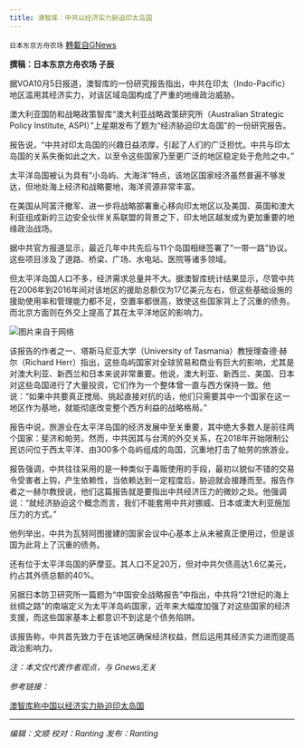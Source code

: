```yaml
---
title: 澳智库：中共以经济实力胁迫印太岛国
---
```

`日本东京方舟农场` [轉載自GNews](https://gnews.org/zh-hans/1577525/)

**撰稿：日本东京方舟农场 子辰**

据VOA10月5日报道，澳智库的一份研究报告指出，中共在印太（Indo-Pacific）地区滥用其经济实力，对该区域岛国构成了严重的地缘政治威胁。

澳大利亚国防和战略政策智库“澳大利亚战略政策研究所（Australian Strategic Policy Institute, ASPI）”上星期发布了题为“经济胁迫印太岛国”的一份研究报告。

报告说，“中共对印太岛国的兴趣日益浓厚，引起了人们的广泛担忧。中共与印太岛国的关系失衡如此之大，以至令这些国家乃至更广泛的地区稳定处于危险之中。”

太平洋岛国被认为具有“小岛屿、大海洋”特点，该地区国家经济虽然普遍不够发达，但地处海上经济和战略要地，海洋资源非常丰富。

在美国从阿富汗撤军、进一步将战略部署重心移向印太地区以及美国、英国和澳大利亚组成新的三边安全伙伴关系联盟的背景之下，印太地区越发成为更加重要的地缘政治战场。

据中共官方报道显示，最近几年中共先后与11个岛国相继签署了“一带一路”协议。这些项目涉及了道路、桥梁、广场、水电站、医院等诸多领域。

但太平洋岛国人口不多，经济需求总量并不大。据澳智库统计结果显示，尽管中共在2006年到2016年间对该地区的援助总额仅为17亿美元左右，但这些基础设施的援助使用率和管理能力都不足，空置率都很高，致使这些国家背上了沉重的债务。而北京方面则在外交上提高了其在太平洋地区的影响力。

![](https://assets.gnews.org/wp-content/uploads/2021/10/微信图片_20211006200720.png)图片来自于网络

该报告的作者之一、塔斯马尼亚大学（University of Tasmania）教授理查德·赫尔（Richard Herr）指出，这些岛屿国家对全球贸易和商业有巨大的影响，尤其是对澳大利亚、新西兰和日本来说非常重要。他说，澳大利亚、新西兰、美国、日本对这些岛国进行了大量投资，它们作为一个整体曾一直与西方保持一致。他说：“如果中共要真正搅局、挑起直接对抗的话，他们只需要其中一个国家在这一地区作为基地，就能彻底改变整个西方利益的战略格局。”

报告中说，旅游业在太平洋岛国的经济发展中至关重要，其中绝大多数人是前往两个国家：斐济和帕劳。然而，中共因其与台湾的外交关系，在2018年开始限制公民访问位于西太平洋、由300多个岛屿组成的岛国，沉重地打击了帕劳的旅游业。

报告强调，中共往往采用的是一种类似于毒贩使用的手段，最初以貌似不错的交易令受害者上钩，产生依赖性，当依赖达到一定程度后，胁迫就会接踵而至。报告作者之一赫尔教授说，他们这篇报告就是要指出中共经济压力的微妙之处。他强调说：“就经济胁迫这个概念而言，我们不能套用中共对挪威、日本或澳大利亚施加压力的方式。”

他列举出，中共为瓦努阿图援建的国家会议中心基本上从未被真正使用过，但是该国为此背上了沉重的债务。

还有位于太平洋岛国的萨摩亚。其人口不足20万，但对中共欠债高达1.6亿美元，约占其外债总额的40%。

另据日本防卫研究所一篇题为“中国安全战略报告”中指出，中共将“21世纪的海上丝绸之路”的南端定义为太平洋岛屿国家，近年来大幅度加强了对这些国家的经济支援，而这些国家基本上都意识不到这是个债务陷阱。

该报告称，中共首先致力于在该地区确保经济权益，然后运用其经济实力进而提高政治影响力。

*注：本文仅代表作者观点，与 Gnews无关*

*参考链接：*

[澳智库称中国以经济实力胁迫印太岛国](https://www.voachinese.com/a/china-indo-pacific-20211004/6256501.html)

* * *

*编辑：文顺 校对：Ranting 发布：Ranting*
